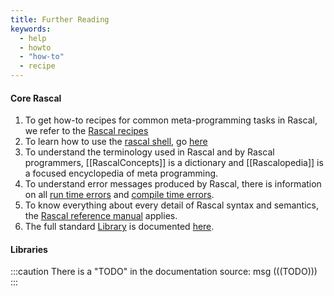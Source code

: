 ```yaml
---
title: Further Reading
keywords:
  - help
  - howto
  - "how-to"
  - recipe
---
```


#### Core Rascal

1. To get how-to recipes for common meta-programming tasks in Rascal, we refer to the [Rascal recipes](../../Recipes//)
1. To learn how to use the [rascal shell](../../RascalShell/), go [here](../../RascalShell//)
1. To understand the terminology used in Rascal and by Rascal programmers, [[RascalConcepts]] is a dictionary and [[Rascalopedia]] is a focused encyclopedia of meta programming.
1. To understand error messages produced by Rascal, there is information on all [run time errors](../../RunTimeErrors/) and [compile time errors](../../CompileTimeErrors/).
1. To know everything about every detail of Rascal syntax and semantics, the [Rascal reference manual](../../Rascal//) applies.
1. The full standard [Library](../../Library/) is documented [here](../../Library//).

#### Libraries

:::caution
There is a "TODO" in the documentation source:
msg
(((TODO)))
:::

